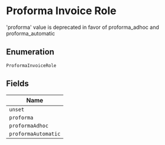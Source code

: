 
# Proforma Invoice Role

'proforma' value is deprecated in favor of proforma_adhoc and proforma_automatic

## Enumeration

`ProformaInvoiceRole`

## Fields

| Name |
|  --- |
| `unset` |
| `proforma` |
| `proformaAdhoc` |
| `proformaAutomatic` |

